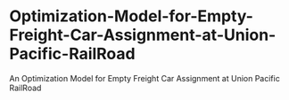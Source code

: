 # Optimization-Model-for-Empty-Freight-Car-Assignment-at-Union-Pacific-RailRoad
An Optimization Model for Empty Freight Car Assignment at Union Pacific RailRoad
